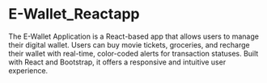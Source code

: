 # E-Wallet_Reactapp
The E-Wallet Application is a React-based app that allows users to manage their digital wallet. Users can buy movie tickets, groceries, and recharge their wallet with real-time, color-coded alerts for transaction statuses. Built with React and Bootstrap, it offers a responsive and intuitive user experience.
